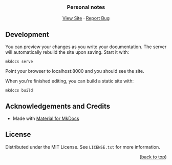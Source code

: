 <div id="top"></div>

<div align="center">
  <h3 align="center">Personal notes</h3>
  <p align="center">
    <a href="https://notes.ruud.is/">View Site</a>
    ·
    <a href="https://github.com/ruudvh/notes/issues">Report Bug</a>
  </p>
</div>

## Development

You can preview your changes as you write your documentation.
The server will automatically rebuild the site upon saving. Start it with:

```
mkdocs serve
```

Point your browser to localhost:8000 and you should see the site.

When you're finished editing, you can build a static site with:

```
mkdocs build
```

## Acknowledgements and Credits
* Made with [Material for MkDocs](https://squidfunk.github.io/mkdocs-material/)

## License
Distributed under the MIT License. See `LICENSE.txt` for more information.

<p align="right">(<a href="#top">back to top</a>)</p>
